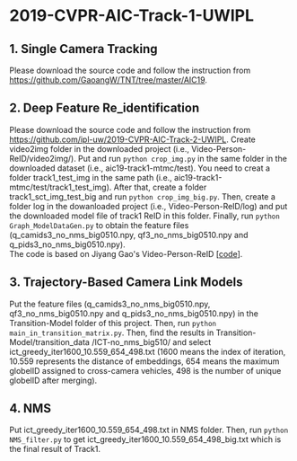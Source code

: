 # 2019-CVPR-AIC-Track-1-UWIPL
## 1. Single Camera Tracking
Please download the source code and follow the instruction from https://github.com/GaoangW/TNT/tree/master/AIC19. <br />

## 2. Deep Feature Re_identification
Please download the source code and follow the instruction from https://github.com/ipl-uw/2019-CVPR-AIC-Track-2-UWIPL. 
Create video2img folder in the downloaded project (i.e., Video-Person-ReID/video2img/).
Put and run `python crop_img.py` in the same folder in the downloaded dataset (i.e., aic19-track1-mtmc/test). You need to creat a folder track1_test_img in the same path (i.e., aic19-track1-mtmc/test/track1_test_img). After that, create a folder track1_sct_img_test_big and run `python crop_img_big.py`. Then, create a folder log in the dowanloaded project (i.e., Video-Person-ReID/log) and put the downloaded model file of track1 ReID in this folder. Finally, run `python Graph_ModelDataGen.py` to obtain the feature files (q_camids3_no_nms_big0510.npy, qf3_no_nms_big0510.npy and q_pids3_no_nms_big0510.npy).<br />
The code is based on Jiyang Gao's Video-Person-ReID \[[code](https://github.com/jiyanggao/Video-Person-ReID)\].<br/>

## 3. Trajectory-Based Camera Link Models
Put the feature files (q_camids3_no_nms_big0510.npy, qf3_no_nms_big0510.npy and q_pids3_no_nms_big0510.npy) in the Transition-Model folder of this project. Then, run `python main_in_transition_matrix.py`. Then, find the results in Transition-Model/transition_data /ICT-no_nms_big510/ and select ict_greedy_iter1600_10.559_654_498.txt (1600 means the index of iteration, 10.559 represents the distance of embeddings, 654 means the maximum globelID assigned to cross-camera vehicles, 498 is the number of unique globelID after merging). <br />

## 4. NMS
Put ict_greedy_iter1600_10.559_654_498.txt in NMS folder. Then, run `python NMS_filter.py` to get ict_greedy_iter1600_10.559_654_498_big.txt which is the final result of Track1. <br />
